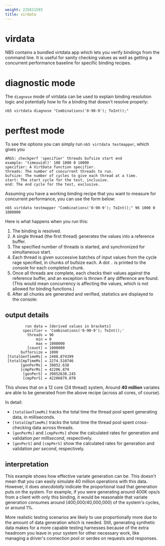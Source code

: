 ```yaml
---
weight: 225811593
title: virdata
---
```

# virdata

NB5 contains a bundled virtdata app which lets you verify bindings from the command line.
It is useful for sanity checking values as well as getting a concurrent performance baseline for
specific binding recipes.

# diagnostic mode

The `diagnose` mode of virtdata can be used to explain binding resolution logic and potentially
how to fix a binding that doesn't resolve properly:

```shell
nb5 virtdata diagnose "Combinations('0-90-9'); ToInt();"
```

# perftest mode

To see the options you can simply run `nb5 virtdata testmapper`, which gives you

```
ARGS: checkperf 'specifier' threads bufsize start end
example: 'timeuuid()' 100 1000 0 10000
specifier: A VirtData function specifier.
threads: The number of concurrent threads to run.
bufsize: The number of cycles to give each thread at a time.
start: The start cycle for the test, inclusive.
end: The end cycle for the test, exclusive.
```

Assuming you have a working binding recipe that you want to measure for
concurrent performance, you can use the form below:

```shell
nb5 virtdata testmapper "Combinations('0-90-9'); ToInt();" 96 1000 0 1000000
```

Here is what happens when you run this:

1. The binding is resolved.
2. A single thread (the first thread) generates the values into a reference buffer.
3. The specified number of threads is started, and synchronized for simultaneous start.
4. Each thread is given successive batches of input values from the cycle rage specified, in
   chunks of bufsize each. A dot `.` is printed to the console for each completed chunk.
5. Once all threads are complete, each checks their values against the reference buffer, and an
   exception is thrown if any difference are found. (This would mean concurrency is affecting
   the values, which is not allowed for binding functions.)
6. After all chunks are generated and verified, statistics are displayed to the console:

## output details

```text,linenos
         run data = [derived values in brackets]
        specifier = 'Combinations('0-90-9'); ToInt();'
          threads = 96
              min = 0
              max = 1000000
          [count] = 1000000
       buffersize = 1000
 [totalGenTimeMs] = 2408.874399
 [totalCmpTimeMs] = 2274.510746
       [genPerMs] = 39852.638
       [cmpPerMs] = 42206.879
        [genPerS] = 39852638.245
        [cmpPerS] = 42206879.070
```

This shows that on a 12 core (24 thread) system, Around **40 million** variates are able to be
generated from the above recipe (across all cores, of course).

In detail:
* `[totalGenTimeMs]` tracks the total time the thread pool spent generating data, in milliseconds.
* `[totalCmpTimeMs]` tracks the total time the thread pool spent cross-checking data across threads.
* `[genPerMs]` and `[cmpPerMs]` show the calculated rates for generation and validation _per
  millisecond_, respectively.
* `[genPerS]` and `[cmpPerS]` show the calculated rates for generation and validation _per second_,
  respectively.

## interpretation

This example shows how effective variate generation can be. This doesn't mean that you can
easily simulate 40 million operations with this data. However, it does _anecdotally_ indicate
the proportional load that generation puts on the system. For example, if you were generating
around 400K ops/s from a client with only this binding, it would be reasonable that variate
generation consumes around (400,000/40,000,000) of the system's cycles, or around 1%.

More realistic testing scenarios are likely to use proportionally more due to the amount of data
generation which is needed. Still, generating synthetic data makes for a more capable testing
harnesses because of the extra headroom you leave in your system for other necessary work, like
managing a driver's connection pool or serdes on requests and responses.


